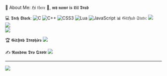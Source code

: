 💫 About Me:
ℌ𝔦 𝔱𝔥𝔢𝔯𝔢 👋, 𝖒𝖞 𝖓𝖆𝖒𝖊 𝖎𝖘 𝕷𝖎𝖑 𝕯𝖊𝖆𝖉

💻 𝕿𝖊𝖈𝖍 𝕾𝖙𝖆𝖈𝖐:
![C](https://img.shields.io/badge/c-%2300599C.svg?style=for-the-badge&logo=c&logoColor=white) ![C++](https://img.shields.io/badge/c++-%2300599C.svg?style=for-the-badge&logo=c%2B%2B&logoColor=white) ![CSS3](https://img.shields.io/badge/css3-%231572B6.svg?style=for-the-badge&logo=css3&logoColor=white) ![Lua](https://img.shields.io/badge/lua-%232C2D72.svg?style=for-the-badge&logo=lua&logoColor=white) ![JavaScript](https://img.shields.io/badge/javascript-%23323330.svg?style=for-the-badge&logo=javascript&logoColor=%23F7DF1E)
📊 𝔊𝔦𝔱ℌ𝔲𝔟 𝔖𝔱𝔞𝔱𝔰:
![](https://github-readme-stats.vercel.app/api?username=fexam01&theme=dark&hide_border=false&include_all_commits=false&count_private=false)<br/>
![](https://github-readme-streak-stats.herokuapp.com/?user=fexam01&theme=dark&hide_border=false)<br/>
![](https://github-readme-stats.vercel.app/api/top-langs/?username=fexam01&theme=dark&hide_border=false&include_all_commits=false&count_private=false&layout=compact)

🏆 𝕲𝖎𝖙𝕳𝖚𝖇 𝕿𝖗𝖔𝖕𝖍𝖎𝖊𝖘
![](https://github-profile-trophy.vercel.app/?username=fexam01&theme=radical&no-frame=false&no-bg=true&margin-w=4)

✍️ 𝕽𝖆𝖓𝖉𝖔𝖒 𝕯𝖊𝖛 𝕼𝖚𝖔𝖙𝖊
![](https://quotes-github-readme.vercel.app/api?type=horizontal&theme=radical)

---
[![](https://visitcount.itsvg.in/api?id=fexam01&icon=0&color=0)](https://visitcount.itsvg.in)
